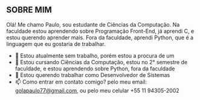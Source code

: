 ## SOBRE MIM

Olá! Me chamo Paulo, sou estudante de Ciências da Computação. 
Na faculdade estou aprendendo sobre Programação Front-End, já aprendi C, e estou querendo aprender mais. Fora da faculdade, aprendi Python, que é a linguagem que eu gostaria de trabalhar.


- 🔭 Estou atualmente sem trabalho, porém estou a procura de um
- 🌱 Estou cursando Ciências da Computação, estou no 2° semestre de faculdade, e estou aprendendo sobre Python, fora da faculdade
- 👯 Estou querendo trabalhar como Desenvolvedor de Sistemas
- 📫 Como entrar em contato comigo? pelo meu email: golapaulo77@gmail.com, ou pelo meu celular +55 11 94305-2002
